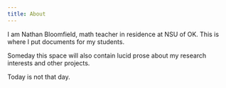 ```yaml
---
title: About
---
```


I am Nathan Bloomfield, math teacher in residence at NSU of OK. This is where I put documents for my students.

Someday this space will also contain lucid prose about my research interests and other projects.

Today is not that day.
